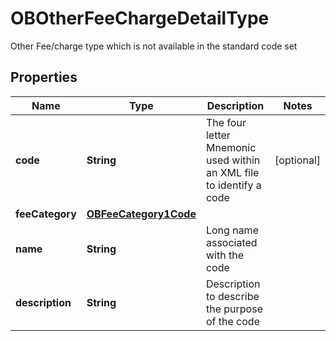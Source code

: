 

# OBOtherFeeChargeDetailType

Other Fee/charge type which is not available in the standard code set
## Properties

Name | Type | Description | Notes
------------ | ------------- | ------------- | -------------
**code** | **String** | The four letter Mnemonic used within an XML file to identify a code |  [optional]
**feeCategory** | [**OBFeeCategory1Code**](OBFeeCategory1Code.md) |  | 
**name** | **String** | Long name associated with the code | 
**description** | **String** | Description to describe the purpose of the code | 



